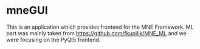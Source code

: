 # mneGUI

This is an application which provides frontend for the MNE Framework. ML part
was mainly taken from https://github.com/fkupilik/MNE_ML and we were focusing
on the PyQt5 frontend.
